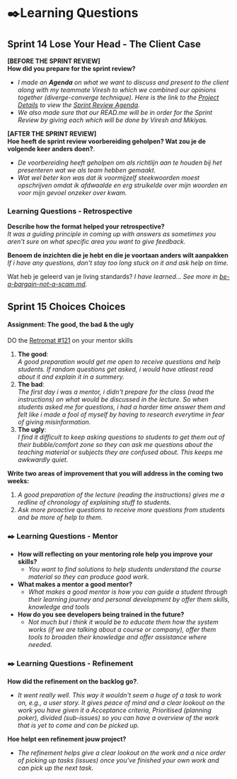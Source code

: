 # ✒️Learning Questions

## Sprint 14 Lose Your Head - The Client Case
**[BEFORE THE SPRINT REVIEW]**   
**How did you prepare for the sprint review?**  
- _I made an **Agenda** on what we want to discuss and present to the client along with my teammate Viresh to which we combined our opinions together (diverge-converge technique). Here is the link to the [Project Details](https://github.com/orgs/fdnd-agency/projects/81/views/1?pane=info&statusUpdateId=154796) to view the <ins>Sprint Review Agenda</ins>._  
- _We also made sure that our READ.me will be in order for the Sprint Review by giving each which will be done by Viresh and Mikiyas._

**[AFTER THE SPRINT REVIEW]**   
**Hoe heeft de sprint review voorbereiding geholpen? Wat zou je de volgende keer anders doen?**. 
- _De voorbereiding heeft geholpen om als richtlijn aan te houden bij het presenteren wat we als team hebben gemaakt._  
- _Wat wel beter kon was dat ik voormijzelf steekwoorden moest opschrijven omdat ik afdwaalde en erg struikelde over mijn woorden en voor mijn gevoel onzeker over kwam._

### Learning Questions - Retrospective
**Describe how the format helped your retrospective?**  
*It was a guiding principle in coming up with answers as sometimes you aren't sure on what specific area you want to give feedback.*

**Benoem de inzichten die je hebt en die je voortaan anders wilt aanpakken**
*If i have any questions, don't stay too long stuck on it and ask help on time.*


Wat heb je geleerd van je living standards?
*I have learned... See more in [be-a-bargain-not-a-scam.md](be-a-bargain-not-a-scam.md).*


## Sprint 15 Choices Choices

#### Assignment: The good, the bad & the ugly 

DO the [Retromat #121](https://retromat.org/en/?id=121) on your mentor skills
  1. **The good**:  
    *A good preparation would get me open to receive questions and help students. If random questions get asked, i would have atleast read about it and explain it in a summery.*
  2. **The bad**:  
    *The first day i was a mentor, i didn't prepare for the class (read the instructions) on what would be discussed in the lecture. So when students asked me for questions, i had a harder time answer them and felt like i made a fool of myself by having to research everytime in fear of giving misinformation.*
  3. **The ugly**:  
    *I find it difficult to keep asking questions to students to get them out of their bubble/comfort zone so they can ask me questions about the teaching material or subjects they are confused about. This keeps me awkwardly quiet.*  

**Write two areas of improvement that you will address in the coming two weeks:**
  1. *A good preparation of the lecture (reading the instructions) gives me a redline of chronology of explaining stuff to students.*
  2. *Ask more proactive questions to receive more questions from students and be more of help to them.*

### ✒️ Learning Questions - Mentor

- **How will reflecting on your mentoring role help you improve your skills?**
  - *You want to find solutions to help students understand the course material so they can produce good work.*
- **What makes a mentor a good mentor?**
  - *What makes a good mentor is how you can guide a student through their learning journey and personal development by offer them skills, knowledge and tools*
- **How do you see developers being trained in the future?**
  - *Not much but i think it would be to educate them how the system works (if we are talking about a course or company), offer them tools to broaden their knowledge and offer assistance where needed.*

### ✒️ Learning Questions - Refinement
**How did the refinement on the backlog go?**. 
- *It went really well. This way it wouldn't seem a huge of a task to work on, e.g., a user story. It gives peace of mind and a clear lookout on the work you have given it a Acceptance criteria, Prioritised (planning poker), divided (sub-issues) so you can have a overview of the work that is yet to come and can be picked up.*

**Hoe helpt een refinement jouw project?**
- *The refinement helps give a clear lookout on the work and a nice order of picking up tasks (issues) once you've finished your own work and can pick up the next task.*